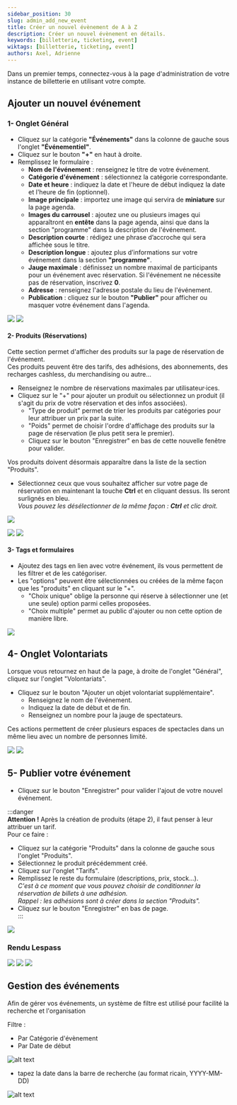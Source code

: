 ```yaml
---
sidebar_position: 30
slug: admin_add_new_event
title: Créer un nouvel évènement de A à Z
description: Créer un nouvel évènement en détails.
keywords: [billetterie, ticketing, event]
wiktags: [billetterie, ticketing, event]
authors: Axel, Adrienne
---
```


Dans un premier temps, connectez-vous à la page d'administration de votre instance de billetterie en utilisant votre compte.


## Ajouter un nouvel événement

### 1- Onglet Général

  - Cliquez sur la catégorie **"Événements"** dans la colonne de gauche sous l'onglet **"Événementiel"**.  
- Cliquez sur le bouton **"+"** en haut à droite.  
- Remplissez le formulaire :  
  - **Nom de l'événement** : renseignez le titre de votre événement.  
  - **Catégorie d'événement** : sélectionnez la catégorie correspondante.  
  - **Date et heure** : indiquez la date et l'heure de début
                        indiquez la date et l'heure de fin (optionnel).  
  - **Image principale** : importez une image qui servira de **miniature** sur la page agenda.  
  - **Images du carrousel** : ajoutez une ou plusieurs images qui apparaîtront en **entête** dans la page agenda, ainsi que dans la section "programme" dans la description de l'événement.  
  - **Description courte** : rédigez une phrase d’accroche qui sera affichée sous le titre.  
  - **Description longue** : ajoutez plus d’informations sur votre événement dans la section **"programme"**.
  - **Jauge maximale** : définissez un nombre maximal de participants pour un événement avec réservation. Si l'événement ne nécessite pas de réservation, inscrivez **0**.  
  - **Adresse** : renseignez l'adresse postale du lieu de l'événement.  
  - **Publication** : cliquez sur le bouton **"Publier"** pour afficher ou masquer votre événement dans l'agenda.

![](/img/creaevent.png)
![](/img/creaevent2.png)


#### 2- Produits (Réservations)

Cette section permet d'afficher des produits sur la page de réservation de l'événement.  
Ces produits peuvent être des tarifs, des adhésions, des abonnements, des recharges cashless, du merchandising ou autre...

- Renseignez le nombre de réservations maximales par utilisateur·ices.  
- Cliquez sur le "+" pour ajouter un produit ou sélectionnez un produit (il s'agit du prix de votre réservation et des infos associées).  
  - "Type de produit" permet de trier les produits par catégories pour leur attribuer un prix par la suite.  
  - "Poids" permet de choisir l'ordre d'affichage des produits sur la page de réservation (le plus petit sera le premier).  
  - Cliquez sur le bouton "Enregistrer" en bas de cette nouvelle fenêtre pour valider.  

Vos produits doivent désormais apparaître dans la liste de la section "Produits".  
- Sélectionnez ceux que vous souhaitez afficher sur votre page de réservation en maintenant la touche **Ctrl** et en cliquant dessus. Ils seront surlignés en bleu.  
  *Vous pouvez les désélectionner de la même façon : **Ctrl** et clic droit.*

![](/img/creaevent3.png)

![](/img/produits.png)
![](/img/produits2.png)


#### 3- Tags et formulaires

- Ajoutez des tags en lien avec votre événement, ils vous permettent de les filtrer et de les catégoriser.  
- Les "options" peuvent être sélectionnées ou créées de la même façon que les "produits" en cliquant sur le "+".  
  - "Choix unique" oblige la personne qui réserve à sélectionner une (et une seule) option parmi celles proposées.  
  - "Choix multiple" permet au public d'ajouter ou non cette option de manière libre.

![](/img/creaevent4.png)

## 4- Onglet Volontariats

Lorsque vous retournez en haut de la page, à droite de l'onglet "Général", cliquez sur l'onglet "Volontariats".  
- Cliquez sur le bouton "Ajouter un objet volontariat supplémentaire".  
  - Renseignez le nom de l'événement. 
  - Indiquez la date de début et de fin.  
  - Renseignez un nombre pour la jauge de spectateurs.  

Ces actions permettent de créer plusieurs espaces de spectacles dans un même lieu avec un nombre de personnes limité.

![](/img/creaevent5.png)
![](/img/creaevent6.png)

## 5- Publier votre événement

- Cliquez sur le bouton "Enregistrer" pour valider l'ajout de votre nouvel événement.  

:::danger  
**Attention !** Après la création de produits (étape 2), il faut penser à leur attribuer un tarif.  
Pour ce faire :  
- Cliquez sur la catégorie "Produits" dans la colonne de gauche sous l'onglet "Produits".  
- Sélectionnez le produit précédemment créé.  
- Cliquez sur l'onglet "Tarifs".  
- Remplissez le reste du formulaire (descriptions, prix, stock...).  
    *C'est à ce moment que vous pouvez choisir de conditionner la réservation de billets à une adhésion.*  
    *Rappel : les adhésions sont à créer dans la section "Produits".*  
- Cliquez sur le bouton "Enregistrer" en bas de page.  
:::

![](/img/produits3.png)



### Rendu Lespass

![](/img/creaevent7.png)
![](/img/creaevent8.png)
![](/img/creaevent9.png)

## Gestion des événements

Afin de gérer vos événements, un système de filtre est utilisé pour facilité la recherche et l'organisation 

Filtre :
  - Par Catégorie d'évènement 
  - Par Date de début 

![alt text](/img/filtreevent.png)

  - tapez la date dans la barre de recherche (au format ricain, YYYY-MM-DD)

![alt text](/img/dateevent.png)
